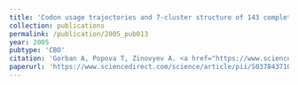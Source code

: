 ```yaml
---
title: 'Codon usage trajectories and 7-cluster structure of 143 complete bacterial genomic sequences'
collection: publications
permalink: /publication/2005_pub013
year: 2005
pubtype: 'CBO'
citation: 'Gorban A, Popova T, Zinovyev A. <a href="https://www.sciencedirect.com/science/article/pii/S0378437105000828">Codon usage trajectories and 7-cluster structure of 143 complete bacterial genomic sequences</a>. 2005. <i>Physica A</i> 353, 365-387'
paperurl: 'https://www.sciencedirect.com/science/article/pii/S0378437105000828'
---
```

